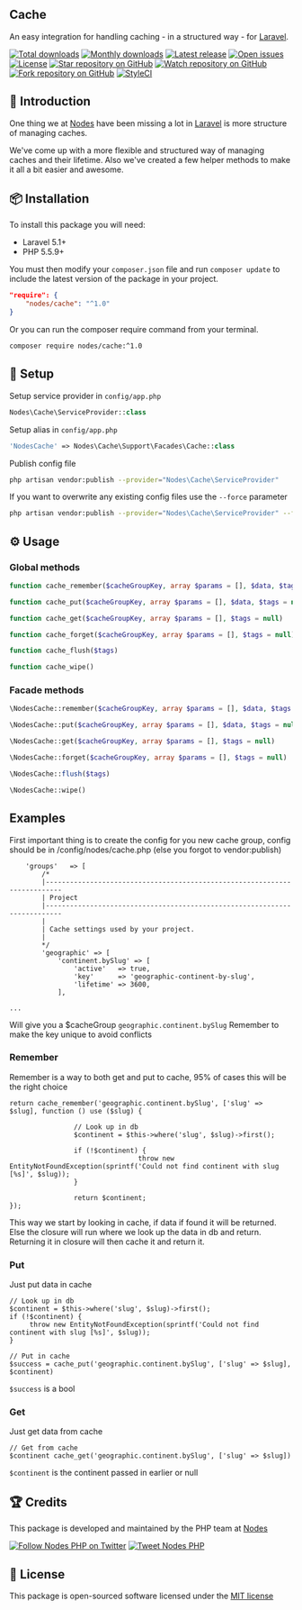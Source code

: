## Cache

An easy integration for handling caching - in a structured way - for [Laravel](http://laravel.com/docs).

[![Total downloads](https://img.shields.io/packagist/dt/nodes/cache.svg)](https://packagist.org/packages/nodes/cache)
[![Monthly downloads](https://img.shields.io/packagist/dm/nodes/cache.svg)](https://packagist.org/packages/nodes/cache)
[![Latest release](https://img.shields.io/packagist/v/nodes/cache.svg)](https://packagist.org/packages/nodes/cache)
[![Open issues](https://img.shields.io/github/issues/nodes-php/cache.svg)](https://github.com/nodes-php/cache/issues)
[![License](https://img.shields.io/packagist/l/nodes/cache.svg)](https://packagist.org/packages/nodes/cache)
[![Star repository on GitHub](https://img.shields.io/github/stars/nodes-php/cache.svg?style=social&label=Star)](https://github.com/nodes-php/cache/stargazers)
[![Watch repository on GitHub](https://img.shields.io/github/watchers/nodes-php/cache.svg?style=social&label=Watch)](https://github.com/nodes-php/cache/watchers)
[![Fork repository on GitHub](https://img.shields.io/github/forks/nodes-php/cache.svg?style=social&label=Fork)](https://github.com/nodes-php/cache/network)
[![StyleCI](https://styleci.io/repos/45786070/shield)](https://styleci.io/repos/45786070)

## 📝 Introduction

One thing we at [Nodes](http://nodesagency.com) have been missing a lot in [Laravel](http://laravel.com/docs) is more structure of managing caches.
 
We've come up with a more flexible and structured way of managing caches and their lifetime. Also we've created a few helper methods to make it all a bit easier and awesome.

## 📦 Installation
To install this package you will need:

* Laravel 5.1+
* PHP 5.5.9+

You must then modify your `composer.json` file and run `composer update` to include the latest version of the package in your project.

```json
"require": {
    "nodes/cache": "^1.0"
}
```

Or you can run the composer require command from your terminal.

```bash
composer require nodes/cache:^1.0
```

## 🔧 Setup

Setup service provider in `config/app.php`

```php
Nodes\Cache\ServiceProvider::class
```

Setup alias in `config/app.php`

```php
'NodesCache' => Nodes\Cache\Support\Facades\Cache::class
```

Publish config file

```bash
php artisan vendor:publish --provider="Nodes\Cache\ServiceProvider"
```

If you want to overwrite any existing config files use the `--force` parameter

```bash
php artisan vendor:publish --provider="Nodes\Cache\ServiceProvider" --force
```

## ⚙ Usage

### Global methods

```php
function cache_remember($cacheGroupKey, array $params = [], $data, $tags = null, \Closure $closure = null)
```

```php
function cache_put($cacheGroupKey, array $params = [], $data, $tags = null)
```

```php
function cache_get($cacheGroupKey, array $params = [], $tags = null)
```

```php
function cache_forget($cacheGroupKey, array $params = [], $tags = null)
```

```php
function cache_flush($tags)
```

```php
function cache_wipe()
```

### Facade methods

```php
\NodesCache::remember($cacheGroupKey, array $params = [], $data, $tags = null, \Closure $closure = null)
```

```php
\NodesCache::put($cacheGroupKey, array $params = [], $data, $tags = null)
```

```php
\NodesCache::get($cacheGroupKey, array $params = [], $tags = null)
```

```php
\NodesCache::forget($cacheGroupKey, array $params = [], $tags = null)
```

```php
\NodesCache::flush($tags)
```

```php
\NodesCache::wipe()
```

## Examples

First important thing is to create the config for you new cache group, config should be in /config/nodes/cache.php (else you forgot to vendor:publish)

```
    'groups'   => [
        /*
        |--------------------------------------------------------------------------
        | Project
        |--------------------------------------------------------------------------
        |
        | Cache settings used by your project.
        |
        */
        'geographic' => [
            'continent.bySlug' => [
                'active'   => true,
                'key'      => 'geographic-continent-by-slug',
                'lifetime' => 3600,
            ],

...
```

Will give you a $cacheGroup `geographic.continent.bySlug`
Remember to make the key unique to avoid conflicts

### Remember
Remember is a way to both get and put to cache, 95% of cases this will be the right choice

```
return cache_remember('geographic.continent.bySlug', ['slug' => $slug], function () use ($slug) {

				// Look up in db
				$continent = $this->where('slug', $slug)->first();

				if (!$continent) {
								throw new EntityNotFoundException(sprintf('Could not find continent with slug [%s]', $slug));
				}

				return $continent;
});
```

This way we start by looking in cache, if data if found it will be returned. Else the closure will run where we look up the data in db and return. Returning it in closure will then cache it and return it.


### Put
Just put data in cache
```
// Look up in db
$continent = $this->where('slug', $slug)->first();
if (!$continent) {
     throw new EntityNotFoundException(sprintf('Could not find continent with slug [%s]', $slug));
}

// Put in cache
$success = cache_put('geographic.continent.bySlug', ['slug' => $slug], $continent)
```

`$success` is a bool

### Get
Just get data from cache
```
// Get from cache
$continent cache_get('geographic.continent.bySlug', ['slug' => $slug])
```

`$continent` is the continent passed in earlier or null

## 🏆 Credits

This package is developed and maintained by the PHP team at [Nodes](http://nodesagency.com)

[![Follow Nodes PHP on Twitter](https://img.shields.io/twitter/follow/nodesphp.svg?style=social)](https://twitter.com/nodesphp) [![Tweet Nodes PHP](https://img.shields.io/twitter/url/http/nodesphp.svg?style=social)](https://twitter.com/nodesphp)

## 📄 License

This package is open-sourced software licensed under the [MIT license](http://opensource.org/licenses/MIT)

